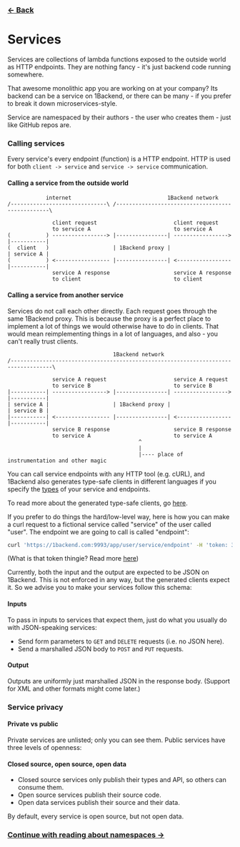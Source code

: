 ### [&#8592; Back](README.md)

# Services

Services are collections of lambda functions exposed to the outside world as
HTTP endpoints. They are nothing fancy - it's just backend code running somewhere.

That awesome monolithic app you are working on at your company? Its backend can be a service on 1Backend, or there can be many - if you prefer to break it down microservices-style.

Service are namespaced by their authors - the user who creates them - just like GitHub repos are.

### Calling services

Every service's every endpoint (function) is a HTTP endpoint. HTTP is used for both `client -> service` and `service -> service` communication.

#### Calling a service from the outside world

```
            internet                              1Backend network
/------------------------------\ /-------------------------------------------------\

              client request                        client request
              to service A                          to service A
(           ) -----------------> |----------------| -----------------> |-----------|
(  client   )                    | 1Backend proxy |                    | service A |
(           ) <----------------- |----------------| <----------------- |-----------|
              service A response                    service A response
              to client                             to client
```

#### Calling a service from another service

Services do not call each other directly. Each request goes through the same 1Backend proxy.
This is because the proxy is a perfect place to implement a lot of things we would otherwise have to do in clients. That would mean reimplementing things in a lot of languages, and also - you can't really trust clients.

```
                                 1Backend network
/-----------------------------------------------------------------------------------\

              service A request                     service A request
              to service B                          to service B
|-----------| -----------------> |----------------| -----------------> |-----------|
| service A |                    | 1Backend proxy |                    | service B |
|-----------| <----------------- |----------------| <----------------- |-----------|
              service B response                    service B response
              to service A                          to service A
                                         ^
                                         |
                                         |---- place of instrumentation and other magic
```

You can call service endpoints with any HTTP tool (e.g. cURL), and 1Backend also generates type-safe clients in different languages if you specify the [types](types.md) of your service and endpoints.

To read more about the generated type-safe clients, go [here](types.md).

If you prefer to do things the hard/low-level way, here is how you can make a curl request to a fictional service called "service" of the user called "user". The endpoint we are going to call is called "endpoint":

```sh
curl 'https://1backend.com:9993/app/user/service/endpoint' -H 'token: 320b5933-e8f6-4daf-ad16-fb36ede68233'
```

(What is that token thingie? Read more [here](tokens.md))

Currently, both the input and the output are expected to be JSON on 1Backend. This is not enforced in any way, but the generated clients expect it. So we advise you to make your services follow this schema:

#### Inputs

To pass in inputs to services that expect them, just do what you usually do with JSON-speaking services:

* Send form parameters to `GET` and `DELETE` requests (i.e. no JSON here).
* Send a marshalled JSON body to `POST` and `PUT` requests.

#### Output

Outputs are uniformly just marshalled JSON in the response body.
(Support for XML and other formats might come later.)

### Service privacy

#### Private vs public

Private services are unlisted; only you can see them. Public services have three levels of openness:

#### Closed source, open source, open data

* Closed source services only publish their types and API, so others can consume
  them.
* Open source services publish their source code.
* Open data services publish their source and their data.

By default, every service is open source, but not open data.

### [Continue with reading about namespaces &#8594;](README.md)
